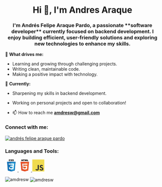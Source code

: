 <h1 align="center">Hi 👋, I'm Andres Araque</h1>
<h3 align="center">I'm Andrés Felipe Araque Pardo, a passionate **software developer** currently focused on backend development. I enjoy building efficient, user-friendly solutions and exploring new technologies to enhance my skills.</h3>

🎯 **What drives me:**  
- Learning and growing through challenging projects.  
- Writing clean, maintainable code.  
- Making a positive impact with technology.  

🌱 **Currently:**  
- Sharpening my skills in backend development.  
- Working on personal projects and open to collaboration!

- 📫 How to reach me **amdresw@gmail.com**

<h3 align="left">Connect with me:</h3>
<p align="left">
<a href="https://linkedin.com/in/andrés felipe araque pardo" target="blank"><img align="center" src="https://raw.githubusercontent.com/rahuldkjain/github-profile-readme-generator/master/src/images/icons/Social/linked-in-alt.svg" alt="andrés felipe araque pardo" height="30" width="40" /></a>
</p>

<h3 align="left">Languages and Tools:</h3>
<p align="left"> <a href="https://www.w3schools.com/css/" target="_blank" rel="noreferrer"> <img src="https://raw.githubusercontent.com/devicons/devicon/master/icons/css3/css3-original-wordmark.svg" alt="css3" width="40" height="40"/> </a> <a href="https://www.w3.org/html/" target="_blank" rel="noreferrer"> <img src="https://raw.githubusercontent.com/devicons/devicon/master/icons/html5/html5-original-wordmark.svg" alt="html5" width="40" height="40"/> </a> <a href="https://developer.mozilla.org/en-US/docs/Web/JavaScript" target="_blank" rel="noreferrer"> <img src="https://raw.githubusercontent.com/devicons/devicon/master/icons/javascript/javascript-original.svg" alt="javascript" width="40" height="40"/> </a> </p>

<p><img align="left" src="https://github-readme-stats.vercel.app/api/top-langs?username=amdresw&show_icons=true&locale=en&layout=compact" alt="amdresw" /></p>

<p>&nbsp;<img align="center" src="https://github-readme-stats.vercel.app/api?username=amdresw&show_icons=true&locale=en" alt="amdresw" /></p>
